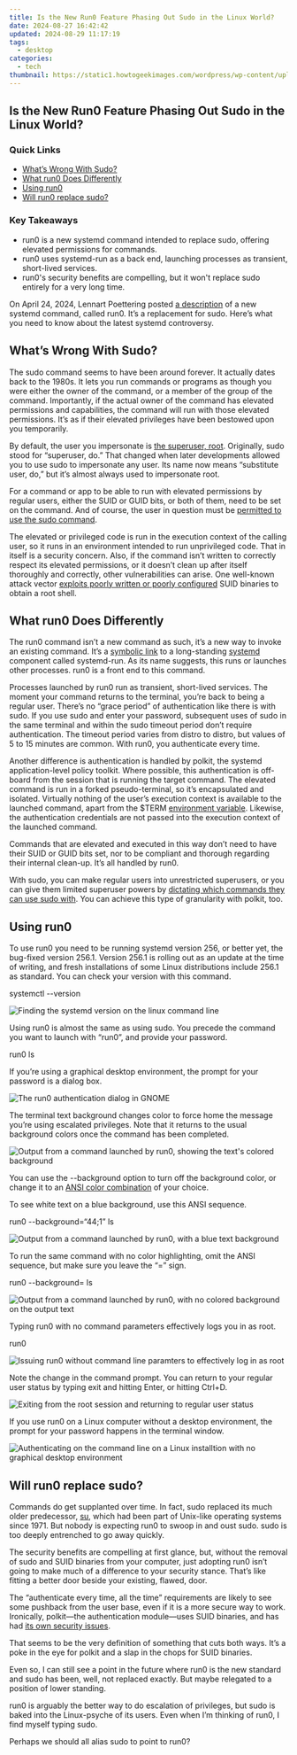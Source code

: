 ```yaml
---
title: Is the New Run0 Feature Phasing Out Sudo in the Linux World?
date: 2024-08-27 16:42:42
updated: 2024-08-29 11:17:19
tags:
  - desktop
categories:
  - tech
thumbnail: https://static1.howtogeekimages.com/wordpress/wp-content/uploads/2024/07/linux-mascot-with-a-broom-the-run0-command-in-front-of-him-and-the-sudo-command-being-swept-away.jpg
---
```


## Is the New Run0 Feature Phasing Out Sudo in the Linux World?

### Quick Links

* [What’s Wrong With Sudo?](https://extra-guidance.techidaily.com/updated-metaverse-vs-multimeva-unveiling-their-comparative-features/)
* [What run0 Does Differently](https://sim-unlock.techidaily.com/how-to-unlock-apple-iphone-7-plus-with-imei-code-by-drfone-ios/)
* [Using run0](https://apple-account.techidaily.com/how-to-sign-out-of-apple-id-on-iphone-13-mini-without-password-by-drfone-ios/)
* [Will run0 replace sudo?](https://sim-unlock.techidaily.com/what-does-enter-puk-code-mean-and-why-did-the-sim-get-puk-blocked-on-motorola-moto-e13-device-by-drfone-android/)

### Key Takeaways

* run0 is a new systemd command intended to replace sudo, offering elevated permissions for commands.
* run0 uses systemd-run as a back end, launching processes as transient, short-lived services.
* run0's security benefits are compelling, but it won't replace sudo entirely for a very long time.

 On April 24, 2024, Lennart Poettering posted [a description](https://mastodon.social/@pid%5Feins/112353324518585654) of a new systemd command, called run0\. It’s a replacement for sudo. Here’s what you need to know about the latest systemd controversy.

##  What’s Wrong With Sudo?

 The sudo command seems to have been around forever. It actually dates back to the 1980s. It lets you run commands or programs as though you were either the owner of the command, or a member of the group of the command. Importantly, if the actual owner of the command has elevated permissions and capabilities, the command will run with those elevated permissions. It’s as if their elevated privileges have been bestowed upon you temporarily.

 By default, the user you impersonate is [the superuser, root](https://digital-screen-recording.techidaily.com/updated-2024-approved-entrance-video-analysis-review/). Originally, sudo stood for “superuser, do.” That changed when later developments allowed you to use sudo to impersonate any user. Its name now means “substitute user, do,” but it’s almost always used to impersonate root.

 For a command or app to be able to run with elevated permissions by regular users, either the SUID or GUID bits, or both of them, need to be set on the command. And of course, the user in question must be [permitted to use the sudo command](https://instagram-clips.techidaily.com/new-2024-approved-social-media-momentum-linking-igtv-and-fb/).

 The elevated or privileged code is run in the execution context of the calling user, so it runs in an environment intended to run unprivileged code. That in itself is a security concern. Also, if the command isn’t written to correctly respect its elevated permissions, or it doesn’t clean up after itself thoroughly and correctly, other vulnerabilities can arise. One well-known attack vector [exploits poorly written or poorly configured](https://tbhaxor.com/exploiting-suid-binaries-to-get-root-user-shell/) SUID binaries to obtain a root shell.

##  What run0 Does Differently

 The run0 command isn’t a new command as such, it’s a new way to invoke an existing command. It’s a [symbolic link](https://twitter-videos.techidaily.com/2024-approved-the-quick-guide-to-capturing-and-storing-twitter-animated-content/) to a long-standing [systemd](https://youtube-video-recordings.techidaily.com/customize-your-youtube-view-adjust-speed-settings/) component called systemd-run. As its name suggests, this runs or launches other processes. run0 is a front end to this command.

 Processes launched by run0 run as transient, short-lived services. The moment your command returns to the terminal, you’re back to being a regular user. There’s no “grace period” of authentication like there is with sudo. If you use sudo and enter your password, subsequent uses of sudo in the same terminal and within the sudo timeout period don’t require authentication. The timeout period varies from distro to distro, but values of 5 to 15 minutes are common. With run0, you authenticate every time.

 Another difference is authentication is handled by polkit, the systemd application-level policy toolkit. Where possible, this authentication is off-board from the session that is running the target command. The elevated command is run in a forked pseudo-terminal, so it’s encapsulated and isolated. Virtually nothing of the user’s execution context is available to the launched command, apart from the $TERM [environment variable](https://media-tips.techidaily.com/effortless-format-transformation-how-to-seamlessly-switch-from-mpeg-4-to-mpeg/). Likewise, the authentication credentials are not passed into the execution context of the launched command.

 Commands that are elevated and executed in this way don’t need to have their SUID or GUID bits set, nor to be compliant and thorough regarding their internal clean-up. It’s all handled by run0.

 With sudo, you can make regular users into unrestricted superusers, or you can give them limited superuser powers by [dictating which commands they can use sudo with](https://snapchat-videos.techidaily.com/new-in-2024-advanced-techniques-to-save-snapchat-stories-on-devices/). You can achieve this type of granularity with polkit, too.

##  Using run0

 To use run0 you need to be running systemd version 256, or better yet, the bug-fixed version 256.1\. Version 256.1 is rolling out as an update at the time of writing, and fresh installations of some Linux distributions include 256.1 as standard. You can check your version with this command.

systemctl --version

![Finding the systemd version on the linux command line](https://static1.howtogeekimages.com/wordpress/wp-content/uploads/2024/07/1.png) 

 Using run0 is almost the same as using sudo. You precede the command you want to launch with “run0”, and provide your password.

run0 ls
                    

 If you’re using a graphical desktop environment, the prompt for your password is a dialog box.

![The run0 authentication dialog in GNOME](https://static1.howtogeekimages.com/wordpress/wp-content/uploads/2024/07/2.png) 

 The terminal text background changes color to force home the message you’re using escalated privileges. Note that it returns to the usual background colors once the command has been completed.

![Output from a command launched by run0, showing the text's colored background](https://static1.howtogeekimages.com/wordpress/wp-content/uploads/2024/07/3.png) 

 You can use the --background option to turn off the background color, or change it to an [ANSI color combination](https://en.wikipedia.org/wiki/ANSI%5Fescape%5Fcode#8-bit) of your choice.

 To see white text on a blue background, use this ANSI sequence.

run0 --background=“44;1” ls

![Output from a command launched by run0, with a blue text background](https://static1.howtogeekimages.com/wordpress/wp-content/uploads/2024/07/4.png) 

 To run the same command with no color highlighting, omit the ANSI sequence, but make sure you leave the “=” sign.

run0 --background= ls

![Output from a command launched by run0, with no colored background on the output text](https://static1.howtogeekimages.com/wordpress/wp-content/uploads/2024/07/5.png) 

 Typing run0 with no command parameters effectively logs you in as root.

run0

![Issuing run0 without command line paramters to effectively log in as root](https://static1.howtogeekimages.com/wordpress/wp-content/uploads/2024/07/6.png) 

 Note the change in the command prompt. You can return to your regular user status by typing exit and hitting Enter, or hitting Ctrl+D.

![Exiting from the root session and returning to regular user status](https://static1.howtogeekimages.com/wordpress/wp-content/uploads/2024/07/7.png) 

 If you use run0 on a Linux computer without a desktop environment, the prompt for your password happens in the terminal window.

![Authenticating on the command line on a Linux installtion with no graphical desktop environment](https://static1.howtogeekimages.com/wordpress/wp-content/uploads/2024/07/8.png) 

##  Will run0 replace sudo?

 Commands do get supplanted over time. In fact, sudo replaced its much older predecessor, [su](https://extra-support.techidaily.com/maximize-your-listening-experience-ios-podcast-mastery-for-2024/), which had been part of Unix-like operating systems since 1971\. But nobody is expecting run0 to swoop in and oust sudo. sudo is too deeply entrenched to go away quickly.

 The security benefits are compelling at first glance, but, without the removal of sudo and SUID binaries from your computer, just adopting run0 isn’t going to make much of a difference to your security stance. That’s like fitting a better door beside your existing, flawed, door.

 The “authenticate every time, all the time” requirements are likely to see some pushback from the user base, even if it is a more secure way to work. Ironically, polkit—the authentication module—uses SUID binaries, and has had [its own security issues](https://cve.mitre.org/cgi-bin/cvename.cgi?name=CVE-2021-4034).

 That seems to be the very definition of something that cuts both ways. It’s a poke in the eye for polkit and a slap in the chops for SUID binaries.

 Even so, I can still see a point in the future where run0 is the new standard and sudo has been, well, not replaced exactly. But maybe relegated to a position of lower standing.

 run0 is arguably the better way to do escalation of privileges, but sudo is baked into the Linux-psyche of its users. Even when I’m thinking of run0, I find myself typing sudo.

 Perhaps we should all alias sudo to point to run0?

<ins class="adsbygoogle"
     style="display:block"
     data-ad-format="autorelaxed"
     data-ad-client="ca-pub-7571918770474297"
     data-ad-slot="1223367746"></ins>



<ins class="adsbygoogle"
     style="display:block"
     data-ad-client="ca-pub-7571918770474297"
     data-ad-slot="8358498916"
     data-ad-format="auto"
     data-full-width-responsive="true"></ins>
